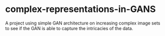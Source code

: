 # complex-representations-in-GANS
A project using simple GAN architecture on increasing complex image sets to see if the GAN is able to capture the intricacies of the data.

